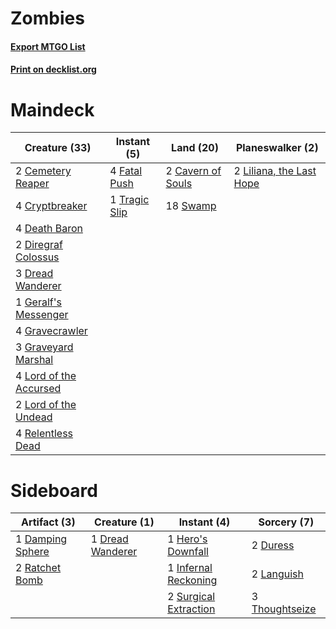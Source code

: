 # Zombies

#### [Export MTGO List](../collection/Zombies/Zombies.txt)
#### [Print on decklist.org](http://decklist.org/?deckmain=2%09Cavern%20of%20Souls%0A2%09Cemetery%20Reaper%0A4%09Cryptbreaker%0A4%09Death%20Baron%0A2%09Diregraf%20Colossus%0A3%09Dread%20Wanderer%0A4%09Fatal%20Push%0A1%09Geralf's%20Messenger%0A4%09Gravecrawler%0A3%09Graveyard%20Marshal%0A2%09Liliana,%20the%20Last%20Hope%0A4%09Lord%20of%20the%20Accursed%0A2%09Lord%20of%20the%20Undead%0A4%09Relentless%20Dead%0A18%09Swamp%0A1%09Tragic%20Slip&deckside=1%09Damping%20Sphere%0A1%09Dread%20Wanderer%0A2%09Duress%0A1%09Hero's%20Downfall%0A1%09Infernal%20Reckoning%0A2%09Languish%0A2%09Ratchet%20Bomb%0A2%09Surgical%20Extraction%0A3%09Thoughtseize)
# Maindeck

|                                          Creature (33)                                          |                                      Instant (5)                                       |                                         Land (20)                                          |                                         Planeswalker (2)                                          |
|-------------------------------------------------------------------------------------------------|----------------------------------------------------------------------------------------|--------------------------------------------------------------------------------------------|---------------------------------------------------------------------------------------------------|
|2 [Cemetery Reaper](http://gatherer.wizards.com/Pages/Card/Details.aspx?multiverseid=220476)     |4 [Fatal Push](http://gatherer.wizards.com/Pages/Card/Details.aspx?multiverseid=423724) |2 [Cavern of Souls](http://gatherer.wizards.com/Pages/Card/Details.aspx?multiverseid=426057)|2 [Liliana, the Last Hope](http://gatherer.wizards.com/Pages/Card/Details.aspx?multiverseid=414388)|
|4 [Cryptbreaker](http://gatherer.wizards.com/Pages/Card/Details.aspx?multiverseid=414381)        |1 [Tragic Slip](http://gatherer.wizards.com/Pages/Card/Details.aspx?multiverseid=413651)|18 [Swamp](http://gatherer.wizards.com/Pages/Card/Details.aspx?multiverseid=439603)         |                                                                                                   |
|4 [Death Baron](http://gatherer.wizards.com/Pages/Card/Details.aspx?multiverseid=205322)         |                                                                                        |                                                                                            |                                                                                                   |
|2 [Diregraf Colossus](http://gatherer.wizards.com/Pages/Card/Details.aspx?multiverseid=409854)   |                                                                                        |                                                                                            |                                                                                                   |
|3 [Dread Wanderer](http://gatherer.wizards.com/Pages/Card/Details.aspx?multiverseid=426790)      |                                                                                        |                                                                                            |                                                                                                   |
|1 [Geralf's Messenger](http://gatherer.wizards.com/Pages/Card/Details.aspx?multiverseid=243250)  |                                                                                        |                                                                                            |                                                                                                   |
|4 [Gravecrawler](http://gatherer.wizards.com/Pages/Card/Details.aspx?multiverseid=409635)        |                                                                                        |                                                                                            |                                                                                                   |
|3 [Graveyard Marshal](http://gatherer.wizards.com/Pages/Card/Details.aspx?multiverseid=447235)   |                                                                                        |                                                                                            |                                                                                                   |
|4 [Lord of the Accursed](http://gatherer.wizards.com/Pages/Card/Details.aspx?multiverseid=426801)|                                                                                        |                                                                                            |                                                                                                   |
|2 [Lord of the Undead](http://gatherer.wizards.com/Pages/Card/Details.aspx?multiverseid=10742)   |                                                                                        |                                                                                            |                                                                                                   |
|4 [Relentless Dead](http://gatherer.wizards.com/Pages/Card/Details.aspx?multiverseid=409881)     |                                                                                        |                                                                                            |                                                                                                   |


# Sideboard

|                                       Artifact (3)                                        |                                       Creature (1)                                        |                                          Instant (4)                                           |                                       Sorcery (7)                                       |
|-------------------------------------------------------------------------------------------|-------------------------------------------------------------------------------------------|------------------------------------------------------------------------------------------------|-----------------------------------------------------------------------------------------|
|1 [Damping Sphere](http://gatherer.wizards.com/Pages/Card/Details.aspx?multiverseid=443101)|1 [Dread Wanderer](http://gatherer.wizards.com/Pages/Card/Details.aspx?multiverseid=426790)|1 [Hero's Downfall](http://gatherer.wizards.com/Pages/Card/Details.aspx?multiverseid=373575)    |2 [Duress](http://gatherer.wizards.com/Pages/Card/Details.aspx?multiverseid=270465)      |
|2 [Ratchet Bomb](http://gatherer.wizards.com/Pages/Card/Details.aspx?multiverseid=205482)  |                                                                                           |1 [Infernal Reckoning](http://gatherer.wizards.com/Pages/Card/Details.aspx?multiverseid=447238) |2 [Languish](http://gatherer.wizards.com/Pages/Card/Details.aspx?multiverseid=446803)    |
|                                                                                           |                                                                                           |2 [Surgical Extraction](http://gatherer.wizards.com/Pages/Card/Details.aspx?multiverseid=397706)|3 [Thoughtseize](http://gatherer.wizards.com/Pages/Card/Details.aspx?multiverseid=438676)|


